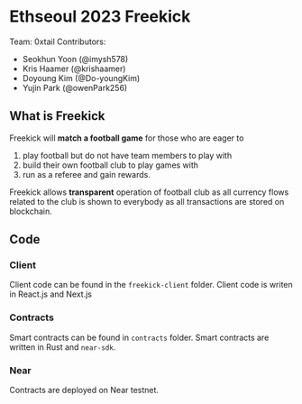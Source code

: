 # Ethseoul 2023 Freekick
Team: 0xtail
Contributors: 
- Seokhun Yoon (@imysh578)
- Kris Haamer (@krishaamer)
- Doyoung Kim (@Do-youngKim)
- Yujin Park (@owenPark256)


## What is Freekick

Freekick will **match a football game** for those who are eager to
1. play football but do not have team members to play with
2. build their own football club to play games with
3. run as a referee and gain rewards.

Freekick allows **transparent** operation of football club as all currency flows related to the club is shown to everybody as all transactions are stored on blockchain.

## Code
### Client

Client code can be found in the `freekick-client` folder.
Client code is writen in React.js and Next.js

### Contracts

Smart contracts can be found in `contracts` folder.
Smart contracts are written in Rust and `near-sdk`.

### Near

Contracts are deployed on Near testnet.
